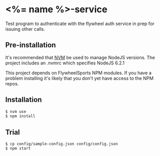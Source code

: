 # <%= name %>-service
Test program to authenticate with the flywheel auth service in prep for issuing other calls.

## Pre-installation

It's recommended that [NVM](https://github.com/creationix/nvm) be used to manage NodeJS versions.
The project includes an .nvmrc which specifies NodeJS 6.2.1

This project depends on FlywheelSports NPM modules. If you have a problem installing it's likely that you don't yet have access to the NPM repos.

## Installation

```javascript
$ nvm use
$ npm install
```

## Trial

```shell
$ cp config/sample-config.json config/config.json
$ npm start
```
